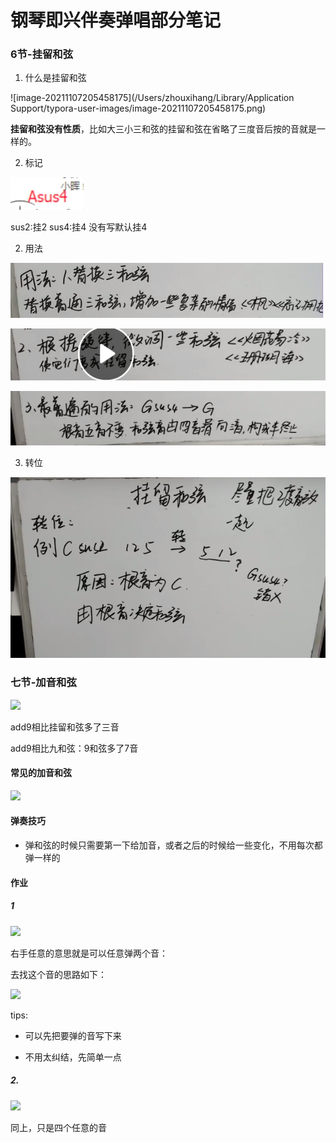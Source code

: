 # 钢琴即兴伴奏弹唱部分笔记

### 6节-挂留和弦

1. 什么是挂留和弦

![image-20211107205458175](/Users/zhouxihang/Library/Application Support/typora-user-images/image-20211107205458175.png)

**挂留和弦没有性质**，比如大三小三和弦的挂留和弦在省略了三度音后按的音就是一样的。

2. 标记

![image-20211107210412709](钢琴即兴伴奏弹唱部分笔记.assets/image-20211107210412709.png)

sus2:挂2 sus4:挂4  没有写默认挂4

2. 用法

![image-20211107210021344](钢琴即兴伴奏弹唱部分笔记.assets/image-20211107210021344.png)

![image-20211107210635422](钢琴即兴伴奏弹唱部分笔记.assets/image-20211107210635422.png)

![image-20211107211209033](钢琴即兴伴奏弹唱部分笔记.assets/image-20211107211209033.png)

3. 转位

![image-20211107211818830](钢琴即兴伴奏弹唱部分笔记.assets/image-20211107211818830.png)

### 七节-加音和弦

![](/Users/zhouxihang/Desktop/my-projects/docs/docs/piano/piano-ks/assets/2022-01-16-11-37-42-image.png)

add9相比挂留和弦多了三音

add9相比九和弦：9和弦多了7音

#### 常见的加音和弦

![](/Users/zhouxihang/Desktop/my-projects/docs/docs/piano/piano-ks/assets/2022-01-16-11-42-06-image.png)

#### 弹奏技巧

* 弹和弦的时候只需要第一下给加音，或者之后的时候给一些变化，不用每次都弹一样的

#### 作业

##### 1

![](/Users/zhouxihang/Desktop/my-projects/docs/docs/piano/piano-ks/assets/2022-01-16-11-52-40-image.png)

右手任意的意思就是可以任意弹两个音：

去找这个音的思路如下：

![](/Users/zhouxihang/Desktop/my-projects/docs/docs/piano/piano-ks/assets/2022-01-16-11-55-16-image.png)

tips:

* 可以先把要弹的音写下来

* 不用太纠结，先简单一点

##### 2.

![](/Users/zhouxihang/Desktop/my-projects/docs/docs/piano/piano-ks/assets/2022-01-16-11-57-39-image.png)

同上，只是四个任意的音



